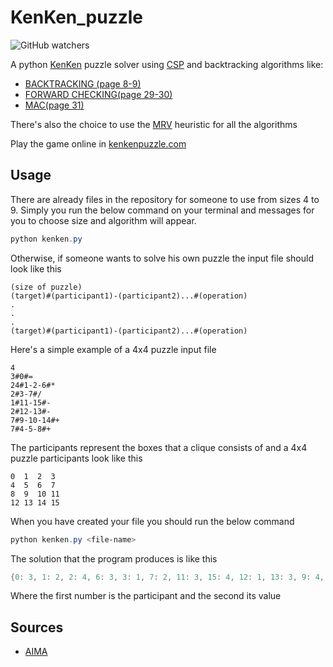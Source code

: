 # KenKen_puzzle

![GitHub watchers](https://img.shields.io/github/watchers/stegiks/KenKen_puzzle?label=viewers&style=social)

A python [KenKen](https://en.wikipedia.org/wiki/KenKen) puzzle solver using [CSP](https://en.wikipedia.org/wiki/Constraint_satisfaction_problem) and backtracking algorithms like:

- [BACKTRACKING (page 8-9)](https://www.math.unipd.it/~frossi/cp-school/CPschool05notes.pdf)
- [FORWARD CHECKING(page 29-30)](https://www.math.unipd.it/~frossi/cp-school/CPschool05notes.pdf)
- [MAC(page 31)](https://www.math.unipd.it/~frossi/cp-school/CPschool05notes.pdf)

There's also the choice to use the [MRV](https://cs188ai.fandom.com/wiki/Minimum_Remaining_Values) heuristic for all the algorithms

Play the game online in [kenkenpuzzle.com](http://www.kenkenpuzzle.com/)

## Usage

There are already files in the repository for someone to use from sizes 4 to 9. Simply you run the below command on your terminal and messages for you to choose size and algorithm will appear.

```powershell
python kenken.py
```

Otherwise, if someone wants to solve his own puzzle the input file should look like this

```
(size of puzzle)
(target)#(participant1)-(participant2)...#(operation)
.
.
.
(target)#(participant1)-(participant2)...#(operation)
```
Here's a simple example of a 4x4 puzzle input file
```
4
3#0#=
24#1-2-6#*
2#3-7#/
1#11-15#-
2#12-13#-
7#9-10-14#+
7#4-5-8#+
```
The participants represent the boxes that a clique consists of and a 4x4 puzzle participants look like this

```
0  1  2  3
4  5  6  7
8  9  10 11
12 13 14 15
```

When you have created your file you should run the below command

```powershell
python kenken.py <file-name>
```

The solution that the program produces is like this

```powershell
{0: 3, 1: 2, 2: 4, 6: 3, 3: 1, 7: 2, 11: 3, 15: 4, 12: 1, 13: 3, 9: 4, 10: 1, 14: 2, 4: 4, 5: 1, 8: 2}
```
Where the first number is the participant and the second its value

## Sources

- [AIMA](https://github.com/aimacode/aima-python)